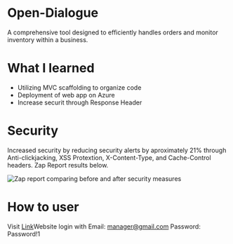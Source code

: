 # Open-Dialogue
A comprehensive tool designed to efficiently handles orders and monitor inventory within a business. 

# What I learned
- Utilizing MVC scaffolding to organize code
- Deployment of web app on Azure
- Increase securit through Response Header

# Security 
Increased security by reducing security alerts by aproximately 21% through Anti-clickjacking, XSS Protextion, X-Content-Type, and Cache-Control headers. Zap Report results below.

![Zap report comparing before and after security measures](https://imgur.com/RLdsz4D.png)

# How to user
Visit [Link](https://inventorymanager000256811.azurewebsites.net/Orders)Website login with Email: manager@gmail.com Password: Password!1
